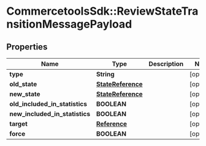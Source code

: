 # CommercetoolsSdk::ReviewStateTransitionMessagePayload

## Properties
Name | Type | Description | Notes
------------ | ------------- | ------------- | -------------
**type** | **String** |  | [optional] 
**old_state** | [**StateReference**](StateReference.md) |  | [optional] 
**new_state** | [**StateReference**](StateReference.md) |  | [optional] 
**old_included_in_statistics** | **BOOLEAN** |  | [optional] 
**new_included_in_statistics** | **BOOLEAN** |  | [optional] 
**target** | [**Reference**](Reference.md) |  | [optional] 
**force** | **BOOLEAN** |  | [optional] 

